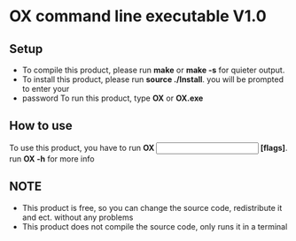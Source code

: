 # OX command line executable V1.0
## Setup
- To compile this product, please run **make** or **make -s** for quieter output.
- To install this product, please run **source ./Install**. you will be prompted to enter your
- password
To run this product, type **OX** or **OX.exe**

## How to use
To use this product, you have to run **OX <Input file> [flags]**. run **OX -h** for more info

## NOTE
- This product is free, so you can change the source code, redistribute it and ect. without any problems
- This product does not compile the source code, only runs it in a terminal